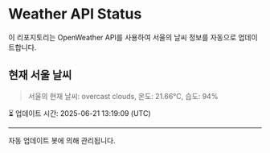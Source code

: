 
# Weather API Status

이 리포지토리는 OpenWeather API를 사용하여 서울의 날씨 정보를 자동으로 업데이트합니다.

## 현재 서울 날씨
> 서울의 현재 날씨: overcast clouds, 온도: 21.66°C, 습도: 94%

⏳ 업데이트 시간: 2025-06-21 13:19:09 (UTC)

---
자동 업데이트 봇에 의해 관리됩니다.
